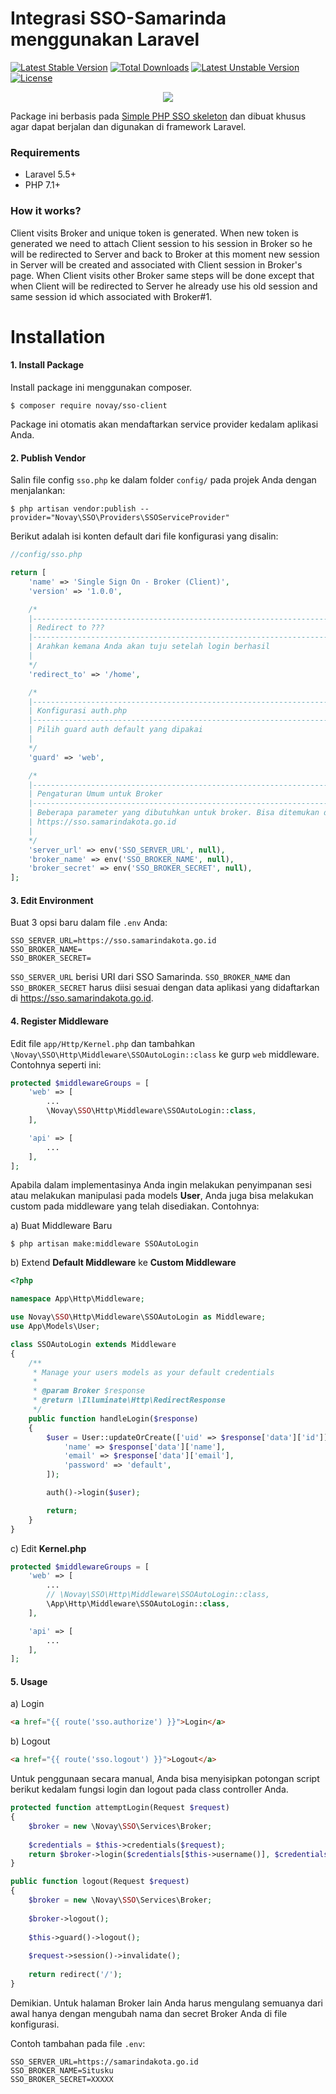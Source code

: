 # Integrasi SSO-Samarinda menggunakan Laravel

[![Latest Stable Version](https://poser.pugx.org/novay/sso-client/v/stable)](https://packagist.org/packages/novay/sso-client)
[![Total Downloads](https://poser.pugx.org/novay/sso-client/downloads)](https://packagist.org/packages/novay/sso-client)
[![Latest Unstable Version](https://poser.pugx.org/novay/sso-client/v/unstable)](https://packagist.org/packages/novay/sso-client)
[![License](https://poser.pugx.org/novay/sso-client/license)](https://packagist.org/packages/novay/sso-client)

<p align="center"><img src="https://laravel.com/assets/img/components/logo-laravel.svg"></p>

Package ini berbasis pada [Simple PHP SSO skeleton](https://github.com/zefy/php-simple-sso) dan dibuat khusus agar dapat berjalan dan digunakan di framework Laravel.

### Requirements
* Laravel 5.5+
* PHP 7.1+

### How it works?
Client visits Broker and unique token is generated. When new token is generated we need to attach Client session to his session in Broker so he will be redirected to Server and back to Broker at this moment new session in Server will be created and associated with Client session in Broker's page. When Client visits other Broker same steps will be done except that when Client will be redirected to Server he already use his old session and same session id which associated with Broker#1.

# Installation

#### 1. Install Package

Install package ini menggunakan composer.
```shell
$ composer require novay/sso-client
```
Package ini otomatis akan mendaftarkan service provider kedalam aplikasi Anda.

#### 2. Publish Vendor

Salin file config `sso.php` ke dalam folder `config/` pada projek Anda dengan menjalankan:
```shell
$ php artisan vendor:publish --provider="Novay\SSO\Providers\SSOServiceProvider"
``` 
Berikut adalah isi konten default dari file konfigurasi yang disalin:
```php
//config/sso.php

return [
    'name' => 'Single Sign On - Broker (Client)', 
    'version' => '1.0.0', 

    /*
    |--------------------------------------------------------------------------
    | Redirect to ???
    |--------------------------------------------------------------------------
    | Arahkan kemana Anda akan tuju setelah login berhasil
    |
    */
    'redirect_to' => '/home', 

    /*
    |--------------------------------------------------------------------------
    | Konfigurasi auth.php
    |--------------------------------------------------------------------------
    | Pilih guard auth default yang dipakai
    |
    */
    'guard' => 'web', 

    /*
    |--------------------------------------------------------------------------
    | Pengaturan Umum untuk Broker
    |--------------------------------------------------------------------------
    | Beberapa parameter yang dibutuhkan untuk broker. Bisa ditemukan di
    | https://sso.samarindakota.go.id
    |
    */
    'server_url' => env('SSO_SERVER_URL', null),
    'broker_name' => env('SSO_BROKER_NAME', null),
    'broker_secret' => env('SSO_BROKER_SECRET', null),
];
```

#### 3. Edit Environment

Buat 3 opsi baru dalam file `.env` Anda:
```shell
SSO_SERVER_URL=https://sso.samarindakota.go.id
SSO_BROKER_NAME=
SSO_BROKER_SECRET=
```
`SSO_SERVER_URL` berisi URI dari SSO Samarinda. `SSO_BROKER_NAME` dan `SSO_BROKER_SECRET` harus diisi sesuai dengan data aplikasi yang didaftarkan di https://sso.samarindakota.go.id.

#### 4. Register Middleware

Edit file `app/Http/Kernel.php` dan tambahkan `\Novay\SSO\Http\Middleware\SSOAutoLogin::class` ke gurp `web` middleware. Contohnya seperti ini:
```php
protected $middlewareGroups = [
	'web' => [
		...
	    \Novay\SSO\Http\Middleware\SSOAutoLogin::class,
	],

	'api' => [
		...
	],
];
```

Apabila dalam implementasinya Anda ingin melakukan penyimpanan sesi atau melakukan manipulasi pada models **User**, Anda juga bisa melakukan custom pada middleware yang telah disediakan. Contohnya:

a) Buat Middleware Baru

```shell
$ php artisan make:middleware SSOAutoLogin
```

b) Extend **Default Middleware** ke **Custom Middleware**

```php
<?php

namespace App\Http\Middleware;

use Novay\SSO\Http\Middleware\SSOAutoLogin as Middleware;
use App\Models\User;

class SSOAutoLogin extends Middleware
{
    /**
     * Manage your users models as your default credentials
     *
     * @param Broker $response
     * @return \Illuminate\Http\RedirectResponse
     */
    public function handleLogin($response)
    {
        $user = User::updateOrCreate(['uid' => $response['data']['id']], [
            'name' => $response['data']['name'], 
            'email' => $response['data']['email'], 
            'password' => 'default', 
        ]);

        auth()->login($user);

        return;
    }
}
```

c) Edit **Kernel.php**

```php
protected $middlewareGroups = [
    'web' => [
        ...
        // \Novay\SSO\Http\Middleware\SSOAutoLogin::class,
        \App\Http\Middleware\SSOAutoLogin::class,
    ],

    'api' => [
        ...
    ],
];
```

#### 5. Usage

a) Login

```html
<a href="{{ route('sso.authorize') }}">Login</a>
```

b) Logout

```html
<a href="{{ route('sso.logout') }}">Logout</a>
```

Untuk penggunaan secara manual, Anda bisa menyisipkan potongan script berikut kedalam fungsi login dan logout pada class controller Anda.
```php
protected function attemptLogin(Request $request)
{
    $broker = new \Novay\SSO\Services\Broker;
    
    $credentials = $this->credentials($request);
    return $broker->login($credentials[$this->username()], $credentials['password']);
}

public function logout(Request $request)
{
    $broker = new \Novay\SSO\Services\Broker;
    
    $broker->logout();
    
    $this->guard()->logout();
    
    $request->session()->invalidate();
    
    return redirect('/');
}
```

Demikian. Untuk halaman Broker lain Anda harus mengulang semuanya dari awal hanya dengan mengubah nama dan secret Broker Anda di file konfigurasi.

Contoh tambahan pada file `.env`:
```shell
SSO_SERVER_URL=https://samarindakota.go.id
SSO_BROKER_NAME=Situsku
SSO_BROKER_SECRET=XXXXX
```